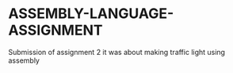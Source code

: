 # ASSEMBLY-LANGUAGE-ASSIGNMENT
Submission of assignment 2 it was about making traffic light using assembly
